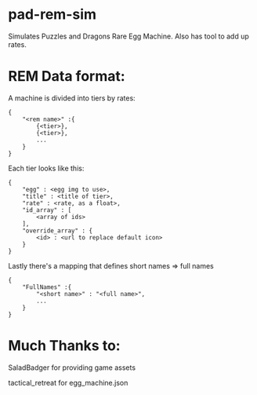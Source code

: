 # pad-rem-sim

Simulates Puzzles and Dragons Rare Egg Machine.
Also has tool to add up rates.

# REM Data format:
A machine is divided into tiers by rates:
```
{	
	"<rem name>" :{
		{<tier>},
		{<tier>},
		...
	}
}
```
Each tier looks like this:
```
{
	"egg" : <egg img to use>,
	"title" : <title of tier>,
	"rate" : <rate, as a float>,
	"id_array" : [
		<array of ids>
	],
	"override_array" : {
		<id> : <url to replace default icon>
	}
}
```
Lastly there's a mapping that defines short names => full names
```
{
	"FullNames" :{
		"<short name>" : "<full name>",
		...
	}
}
```
# Much Thanks to:

SaladBadger for providing game assets

tactical_retreat for egg_machine.json
